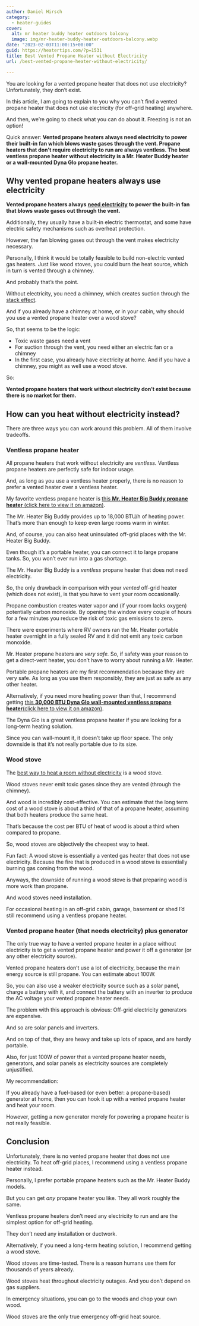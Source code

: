 ```yaml
---
author: Daniel Hirsch
category:
  - heater-guides
cover:
  alt: mr heater buddy heater outdoors balcony
  image: img/mr-heater-buddy-heater-outdoors-balcony.webp
date: "2023-02-03T11:00:15+00:00"
guid: https://heatertips.com/?p=1531
title: Best Vented Propane Heater without Electricity
url: /best-vented-propane-heater-without-electricity/

---
```

You are looking for a vented propane heater that does not use electricity? Unfortunately, they don’t exist.

In this article, I am going to explain to you why you can’t find a vented propane heater that does not use electricity (for off-grid heating) anywhere.

And then, we’re going to check what you can do about it. Freezing is not an option!

Quick answer: **Vented propane heaters always need electricity to power their built-in fan which blows waste gases through the vent. Propane heaters that don’t require electricity to run are always ventless. The best ventless propane heater without electricity is a Mr. Heater Buddy heater or a wall-mounted Dyna Glo propane heater.**

## Why vented propane heaters always use electricity

**Vented propane heaters always** [**need electricity**](/do-propane-heaters-need-electricity/) **to power the built-in fan that blows waste gases out through the vent.**

Additionally, they usually have a built-in electric thermostat, and some have electric safety mechanisms such as overheat protection.

However, the fan blowing gases out through the vent makes electricity necessary.

Personally, I think it would be totally feasible to build non-electric vented gas heaters. Just like wood stoves, you could burn the heat source, which in turn is vented through a chimney.

And probably that’s the point.

Without electricity, you need a chimney, which creates suction through the [stack effect](https://en.wikipedia.org/wiki/Stack_effect).

And if you already have a chimney at home, or in your cabin, why should you use a vented propane heater over a wood stove?

So, that seems to be the logic:

- Toxic waste gases need a vent
- For suction through the vent, you need either an electric fan or a chimney
- In the first case, you already have electricity at home. And if you have a chimney, you might as well use a wood stove.

So:

**Vented propane heaters that work without electricity don’t exist because there is no market for them.**

## How can you heat without electricity instead?

There are three ways you can work around this problem. All of them involve tradeoffs.

### Ventless propane heater

All propane heaters that work without electricity are _ventless._ Ventless propane heaters are perfectly safe for indoor usage.

And, as long as you use a ventless heater properly, there is no reason to prefer a vented heater over a ventless heater.

My favorite ventless propane heater is [this **Mr. Heater Big Buddy propane heater** (click here to view it on amazon)](https://www.amazon.com/Mr-Heater-Corporation-MH18B-Portable/dp/B07Q82MG8S?keywords=mr+heater+big+buddy&qid=1675417164&sprefix=mr+heater+big%2Caps%2C320&sr=8-5&linkCode=ll1&tag=heatertips-20&linkId=5f0d773e7e2f7965fb38c6a2c7fc3ace&language=en_US&ref_=as_li_ss_tl).

The Mr. Heater Big Buddy provides up to 18,000 BTU/h of heating power. That’s more than enough to keep even large rooms warm in winter.

And, of course, you can also heat uninsulated off-grid places with the Mr. Heater Big Buddy.

Even though it’s a portable heater, you can connect it to large propane tanks. So, you won’t ever run into a gas shortage.

The Mr. Heater Big Buddy is a _ventless_ propane heater that does not need electricity.

So, the only drawback in comparison with your _vented_ off-grid heater (which does not exist), is that you have to vent your room occasionally.

Propane combustion creates water vapor and (if your room lacks oxygen) potentially carbon monoxide. By opening the window every couple of hours for a few minutes you reduce the risk of toxic gas emissions to zero.

There were experiments where RV owners ran the Mr. Heater portable heater overnight in a fully sealed RV and it did not emit any toxic carbon monoxide.

Mr. Heater propane heaters are _very safe._ So, if safety was your reason to get a direct-vent heater, you don’t have to worry about running a Mr. Heater.

Portable propane heaters are my first recommendation because they are very safe. As long as you use them responsibly, they are just as safe as any other heater.

Alternatively, if you need more heating power than that, I recommend getting [this **30,000 BTU Dyna Glo wall-mounted ventless propane heater**(click here to view it on amazon)](https://www.amazon.com/Dyna-Glo-Liquid-Propane-Flame-Heater/dp/B07YBRDHT9?crid=HUVNSCTX6YOE&keywords=ventless+propane+heater&qid=1675421453&sprefix=ventless+propane+heate%2Caps%2C271&sr=8-6&linkCode=ll1&tag=heatertips-20&linkId=bb5579fb277018ee0400eb5f72dac765&language=en_US&ref_=as_li_ss_tl).

The Dyna Glo is a great ventless propane heater if you are looking for a long-term heating solution.

Since you can wall-mount it, it doesn’t take up floor space. The only downside is that it’s not really portable due to its size.

### Wood stove

The [best way to heat a room without electricity](/how-to-heat-room-without-electricity/) is a wood stove.

Wood stoves never emit toxic gases since they are vented (through the chimney).

And wood is incredibly cost-effective. You can estimate that the long term cost of a wood stove is about a third of that of a propane heater, assuming that both heaters produce the same heat.

That’s because the cost per BTU of heat of wood is about a third when compared to propane.

So, wood stoves are objectively the cheapest way to heat.

Fun fact: A wood stove is essentially a vented gas heater that does not use electricity. Because the fire that is produced in a wood stove is essentially burning gas coming from the wood.

Anyways, the downside of running a wood stove is that preparing wood is more work than propane.

And wood stoves need installation.

For occasional heating in an off-grid cabin, garage, basement or shed I’d still recommend using a ventless propane heater.

### Vented propane heater (that needs electricity) plus generator

The only true way to have a vented propane heater in a place without electricity is to get a vented propane heater and power it off a generator (or any other electricity source).

Vented propane heaters don’t use a lot of electricity, because the main energy source is still propane. You can estimate about 100W.

So, you can also use a weaker electricity source such as a solar panel, charge a battery with it, and connect the battery with an inverter to produce the AC voltage your vented propane heater needs.

The problem with this approach is obvious: Off-grid electricity generators are expensive.

And so are solar panels and inverters.

And on top of that, they are heavy and take up lots of space, and are hardly portable.

Also, for just 100W of power that a vented propane heater needs, generators, and solar panels as electricity sources are completely unjustified.

My recommendation:

If you already have a fuel-based (or even better: a propane-based) generator at home, then you can hook it up with a vented propane heater and heat your room.

However, getting a new generator merely for powering a propane heater is not really feasible.

## Conclusion

Unfortunately, there is no vented propane heater that does not use electricity. To heat off-grid places, I recommend using a ventless propane heater instead.

Personally, I prefer portable propane heaters such as the Mr. Heater Buddy models.

But you can get _any_ propane heater you like. They all work roughly the same.

Ventless propane heaters don’t need any electricity to run and are the simplest option for off-grid heating.

They don’t need any installation or ductwork.

Alternatively, if you need a long-term heating solution, I recommend getting a wood stove.

Wood stoves are time-tested. There is a reason humans use them for thousands of years already.

Wood stoves heat throughout electricity outages. And you don’t depend on gas suppliers.

In emergency situations, you can go to the woods and chop your own wood.

Wood stoves are the only true emergency off-grid heat source.
